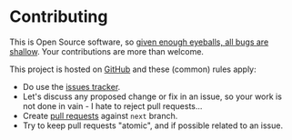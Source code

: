 # Contributing

This is Open Source software, so [given enough eyeballs, all bugs are shallow](https://en.wikipedia.org/wiki/Linus%27s_Law). Your contributions are more than welcome.

This project is hosted on [GitHub](https://githhub.com/christophevg/pypi-template) and these (common) rules apply:

* Do use the [issues tracker](https://githhub.com/christophevg/pypi-template/issues).
* Let's discuss any proposed change or fix in an issue, so your work is not done in vain - I hate to reject pull requests...
* Create [pull requests](https://githhub.com/christophevg/pypi-template/pulls) against `next` branch.
* Try to keep pull requests "atomic", and if possible related to an issue.

